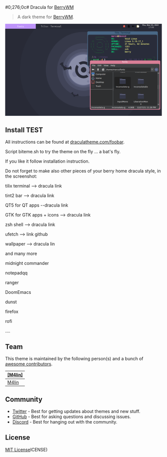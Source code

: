#0;276;0c# Dracula for [BerryWM](https://berrywm.org/)

> A dark theme for [BerryWM](https://berrywm.org/).

![Screenshot](./screenshot.png)

## Install TEST

All instructions can be found at [draculatheme.com/foobar](https://draculatheme.com/foobar).

Script biteme.sh to try the theme on the fly ... a bat's fly.

If you like it follow installation instruction.

Do not forget to make also other pieces of your berry home dracula style, in the screenshot:

tilix terminal --> dracula link

tint2 bar --> dracula link

QT5 for QT apps --dracula link

GTK for GTK apps + icons --> dracula link

zsh shell --> dracula link

ufetch --> link github

wallpaper --> dracula lin

and many more

midnight commander

notepadqq

ranger

DoomEmacs

dunst

firefox

rofi

....


## Team

This theme is maintained by the following person(s) and a bunch of [awesome contributors](https://github.com/dracula/foobar/graphs/contributors).

| [[M4lin]](https://github.com/m4lin) |
| ---------------------------------------------------------------------------------------- |
| [M4lin](https://github.com/m4lin)                                               |

## Community

- [Twitter](https://twitter.com/draculatheme) - Best for getting updates about themes and new stuff.
- [GitHub](https://github.com/dracula/dracula-theme/discussions) - Best for asking questions and discussing issues.
- [Discord](https://draculatheme.com/discord-invite) - Best for hanging out with the community.

## License

[MIT License](./LICENSE)ICENSE)
